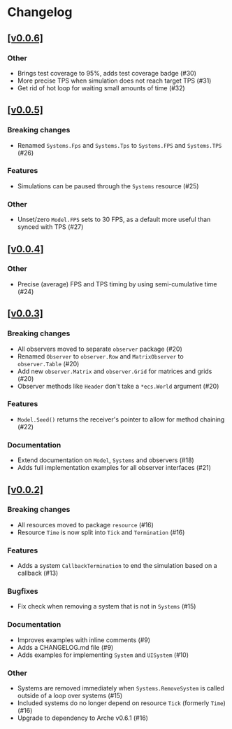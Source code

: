# Changelog

## [[v0.0.6]](https://github.com/mlange-42/arche-model/compare/v0.0.5...v0.0.6)

### Other

* Brings test coverage to 95%, adds test coverage badge (#30)
* More precise TPS when simulation does not reach target TPS (#31)
* Get rid of hot loop for waiting small amounts of time (#32)

## [[v0.0.5]](https://github.com/mlange-42/arche-model/compare/v0.0.4...v0.0.5)

### Breaking changes

* Renamed `Systems.Fps` and `Systems.Tps` to `Systems.FPS` and `Systems.TPS` (#26)

### Features

* Simulations can be paused through the `Systems` resource (#25)

### Other

* Unset/zero `Model.FPS` sets to 30 FPS, as a default more useful than synced with TPS (#27)

## [[v0.0.4]](https://github.com/mlange-42/arche-model/compare/v0.0.3...v0.0.4)

### Other

* Precise (average) FPS and TPS timing by using semi-cumulative time (#24)

## [[v0.0.3]](https://github.com/mlange-42/arche-model/compare/v0.0.2...v0.0.3)

### Breaking changes

* All observers moved to separate `observer` package (#20)
* Renamed `Observer` to `observer.Row` and `MatrixObserver` to `observer.Table` (#20)
* Add new `observer.Matrix` and `observer.Grid` for matrices and grids (#20)
* Observer methods like `Header` don't take a `*ecs.World` argument (#20)

### Features

* `Model.Seed()` returns the receiver's pointer to allow for method chaining (#22)

### Documentation

* Extend documentation on `Model`, `Systems` and observers (#18)
* Adds full implementation examples for all observer interfaces (#21)

## [[v0.0.2]](https://github.com/mlange-42/arche-model/compare/v0.0.1...v0.0.2)

### Breaking changes

* All resources moved to package `resource` (#16)
* Resource `Time` is now split into `Tick` and `Termination` (#16)

### Features

* Adds a system `CallbackTermination` to end the simulation based on a callback (#13)

### Bugfixes

* Fix check when removing a system that is not in `Systems` (#15)

### Documentation

* Improves examples with inline comments (#9)
* Adds a CHANGELOG.md file (#9)
* Adds examples for implementing `System` and `UISystem` (#10)

### Other

* Systems are removed immediately when `Systems.RemoveSystem` is called outside of a loop over systems (#15)
* Included systems do no longer depend on resource `Tick` (formerly `Time`) (#16)
* Upgrade to dependency to Arche v0.6.1 (#16)
